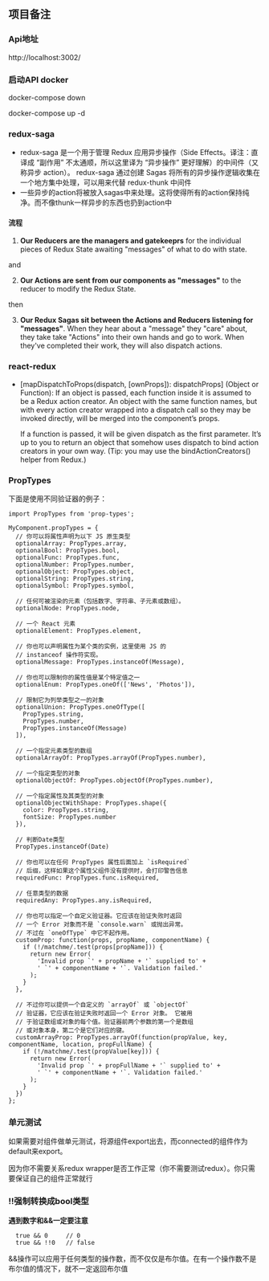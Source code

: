 ## 项目备注

### Api地址
http://localhost:3002/

### 启动API docker
docker-compose down

docker-compose up -d

### redux-saga
* redux-saga 是一个用于管理 Redux 应用异步操作（Side Effects。译注：直译成 “副作用” 不太通顺，所以这里译为 “异步操作” 更好理解）的中间件（又称异步 action）。 redux-saga 通过创建 Sagas 将所有的异步操作逻辑收集在一个地方集中处理，可以用来代替 redux-thunk 中间件
* 一些异步的action将被放入sagas中来处理。这将使得所有的action保持纯净。而不像thunk一样异步的东西也扔到action中

#### 流程

1. **Our Reducers are the managers and gatekeeprs** for the individual pieces of Redux State awaiting "messages" of what to do with state.

and

2. **Our Actions are sent from our components as "messages"** to the reducer to modify the Redux State.

then

3. **Our Redux Sagas sit between the Actions and Reducers listening for "messages"**. When they hear about a "message" they "care" about, they take take "Actions" into their own hands and go to work. When they've completed their work, they will also dispatch actions.

### react-redux
* [mapDispatchToProps(dispatch, [ownProps]): dispatchProps] (Object or Function): If an object is passed, each function inside it is assumed to be a Redux action creator. An object with the same function names, but with every action creator wrapped into a dispatch call so they may be invoked directly, will be merged into the component’s props.

  If a function is passed, it will be given dispatch as the first parameter. It’s up to you to return an object that somehow uses dispatch to bind action creators in your own way. (Tip: you may use the bindActionCreators() helper from Redux.)

### PropTypes

下面是使用不同验证器的例子：

```
import PropTypes from 'prop-types';

MyComponent.propTypes = {
  // 你可以将属性声明为以下 JS 原生类型
  optionalArray: PropTypes.array,
  optionalBool: PropTypes.bool,
  optionalFunc: PropTypes.func,
  optionalNumber: PropTypes.number,
  optionalObject: PropTypes.object,
  optionalString: PropTypes.string,
  optionalSymbol: PropTypes.symbol,

  // 任何可被渲染的元素（包括数字、字符串、子元素或数组）。
  optionalNode: PropTypes.node,

  // 一个 React 元素
  optionalElement: PropTypes.element,

  // 你也可以声明属性为某个类的实例，这里使用 JS 的
  // instanceof 操作符实现。
  optionalMessage: PropTypes.instanceOf(Message),

  // 你也可以限制你的属性值是某个特定值之一
  optionalEnum: PropTypes.oneOf(['News', 'Photos']),

  // 限制它为列举类型之一的对象
  optionalUnion: PropTypes.oneOfType([
    PropTypes.string,
    PropTypes.number,
    PropTypes.instanceOf(Message)
  ]),

  // 一个指定元素类型的数组
  optionalArrayOf: PropTypes.arrayOf(PropTypes.number),

  // 一个指定类型的对象
  optionalObjectOf: PropTypes.objectOf(PropTypes.number),

  // 一个指定属性及其类型的对象
  optionalObjectWithShape: PropTypes.shape({
    color: PropTypes.string,
    fontSize: PropTypes.number
  }),
  
  // 判断Date类型
  PropTypes.instanceOf(Date)

  // 你也可以在任何 PropTypes 属性后面加上 `isRequired` 
  // 后缀，这样如果这个属性父组件没有提供时，会打印警告信息
  requiredFunc: PropTypes.func.isRequired,

  // 任意类型的数据
  requiredAny: PropTypes.any.isRequired,

  // 你也可以指定一个自定义验证器。它应该在验证失败时返回
  // 一个 Error 对象而不是 `console.warn` 或抛出异常。
  // 不过在 `oneOfType` 中它不起作用。
  customProp: function(props, propName, componentName) {
    if (!/matchme/.test(props[propName])) {
      return new Error(
        'Invalid prop `' + propName + '` supplied to' +
        ' `' + componentName + '`. Validation failed.'
      );
    }
  },

  // 不过你可以提供一个自定义的 `arrayOf` 或 `objectOf` 
  // 验证器，它应该在验证失败时返回一个 Error 对象。 它被用
  // 于验证数组或对象的每个值。验证器前两个参数的第一个是数组
  // 或对象本身，第二个是它们对应的键。
  customArrayProp: PropTypes.arrayOf(function(propValue, key, componentName, location, propFullName) {
    if (!/matchme/.test(propValue[key])) {
      return new Error(
        'Invalid prop `' + propFullName + '` supplied to' +
        ' `' + componentName + '`. Validation failed.'
      );
    }
  })
};
```

### 单元测试
如果需要对组件做单元测试，将源组件export出去，而connected的组件作为default来export。

因为你不需要关系redux wrapper是否工作正常（你不需要测试redux）。你只需要保证自己的组件正常就行

### !!强制转换成bool类型
**遇到数字和&&一定要注意**
```
  true && 0     // 0
  true && !!0   // false
```
&&操作可以应用于任何类型的操作数，而不仅仅是布尔值。在有一个操作数不是布尔值的情况下，就不一定返回布尔值